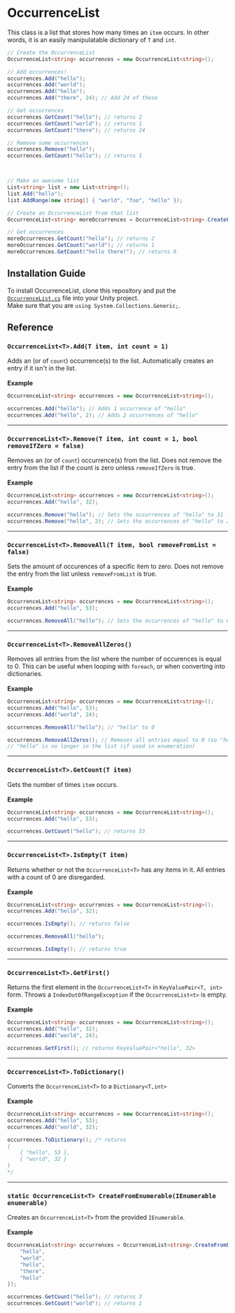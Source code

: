 # OccurrenceList
This class is a list that stores how many times an `item` occurs. In other words, it is an easily manipulatable dictionary of `T` and `int`.

```cs
// Create the OccurrenceList
OccurrenceList<string> occurrences = new OccurrenceList<string>();

// Add occurrences!
occurrences.Add("hello");
occurrences.Add("world");
occurrences.Add("hello");
occurrences.Add("there", 24); // Add 24 of these

// Get occurrences
occurrences.GetCount("hello"); // returns 2
occurrences.GetCount("world"); // returns 1
occurrences.GetCount("there"); // returns 24

// Remove some occurrences
occurrences.Remove("hello");
occurrences.GetCount("hello"); // returns 1



// Make an awesome list
List<string> list = new List<string>();
list.Add("hello");
list.AddRange(new string[] { "world", "foo", "hello" });

// Create an OccurrenceList from that list
OccurrenceList<string> moreOccurrences = OccurrenceList<string>.CreateFromEnumerable(list);

// Get occurrences
moreOccurrences.GetCount("hello"); // returns 2
moreOccurrences.GetCount("world"); // returns 1
moreOccurrences.GetCount("hello there!"); // returns 0

```

## Installation Guide
To install OccurrenceList, clone this repository and put the [`OccurrenceList.cs`](https://github.com/EliteAsian123/EliteAsians-Unity-Extensions/blob/master/OccurrenceList.cs) file into your Unity project.<br />
Make sure that you are `using System.Collections.Generic;`.

## Reference
### `OccurrenceList<T>.Add(T item, int count = 1)`
Adds an (or of `count`) occurrence(s) to the list. Automatically creates an entry if it isn't in the list.<br />
<br />
**Example**
```cs
OccurrenceList<string> occurrences = new OccurrenceList<string>();

occurrences.Add("hello"); // Adds 1 occurrence of "hello"
occurrences.Add("hello", 2); // Adds 2 occurrences of "hello"
```
<hr />

### `OccurrenceList<T>.Remove(T item, int count = 1, bool removeIfZero = false)`
Removes an (or of `count`) occurrence(s) from the list. Does not remove the entry from the list if the count is zero unless `removeIfZero` is true.<br />
<br />
**Example**
```cs
OccurrenceList<string> occurrences = new OccurrenceList<string>();
occurrences.Add("hello", 32);

occurrences.Remove("hello"); // Sets the occurrences of "hello" to 31
occurrences.Remove("hello", 2); // Sets the occurrences of "hello" to 29
```
<hr />

### `OccurrenceList<T>.RemoveAll(T item, bool removeFromList = false)`
Sets the amount of occurences of a specific item to zero. Does not remove the entry from the list unless `removeFromList` is true.<br />
<br />
**Example**
```cs
OccurrenceList<string> occurrences = new OccurrenceList<string>();
occurrences.Add("hello", 53);

occurrences.RemoveAll("hello"); // Sets the occurrences of "hello" to 0
```
<hr />

### `OccurrenceList<T>.RemoveAllZeros()`
Removes all entries from the list where the number of occurences is equal to 0. This can be useful when looping with `foreach`, or when converting into dictionaries.<br />
<br />
**Example**
```cs
OccurrenceList<string> occurrences = new OccurrenceList<string>();
occurrences.Add("hello", 53);
occurrences.Add("world", 24);

occurrences.RemoveAll("hello"); // "hello" to 0

occurrences.RemoveAllZeros(); // Removes all entries equal to 0 (so "hello")
// "hello" is no longer in the list (if used in enumeration)
```
<hr />

### `OccurrenceList<T>.GetCount(T item)`
Gets the number of times `item` occurs.<br />
<br />
**Example**
```cs
OccurrenceList<string> occurrences = new OccurrenceList<string>();
occurrences.Add("hello", 53);

occurrences.GetCount("hello"); // returns 53
```
<hr />

### `OccurrenceList<T>.IsEmpty(T item)`
Returns whether or not the `OccurrenceList<T>` has any items in it. All entries with a count of 0 are disregarded.<br />
<br />
**Example**
```cs
OccurrenceList<string> occurrences = new OccurrenceList<string>();
occurrences.Add("hello", 32);

occurrences.IsEmpty(); // returns false

occurrences.RemoveAll("hello");

occurrences.IsEmpty(); // returns true
```
<hr />

### `OccurrenceList<T>.GetFirst()`
Returns the first element in the `OccurrenceList<T>` in `KeyValuePair<T, int>` form. Throws a `IndexOutOfRangeException` if the `OccurrenceList<t>` is empty.<br />
<br />
**Example**
```cs
OccurrenceList<string> occurrences = new OccurrenceList<string>();
occurrences.Add("hello", 32);
occurrences.Add("world", 24);

occurrences.GetFirst(); // returns KeyValuePair<"hello", 32>
```
<hr />

### `OccurrenceList<T>.ToDictionary()`
Converts the `OccurrenceList<T>` to a `Dictionary<T,int>`<br />
<br />
**Example**
```cs
OccurrenceList<string> occurrences = new OccurrenceList<string>();
occurrences.Add("hello", 53);
occurrences.Add("world", 32);

occurrences.ToDictionary(); /* returns
{
	{ "hello", 53 },
	{ "world", 32 }
}
*/
```
<hr />

### `static OccurrenceList<T> CreateFromEnumerable(IEnumerable enumerable)`
Creates an `OccurrenceList<T>` from the provided `IEnumerable`.<br />
<br />
**Example**
```cs
OccurrenceList<string> occurrences = OccurrenceList<string>.CreateFromEnumerable(new string[] { 
	"hello", 
	"world", 
	"hello", 
	"there", 
	"hello" 
});

occurrences.GetCount("hello"); // returns 3
occurrences.GetCount("world"); // returns 1
```
